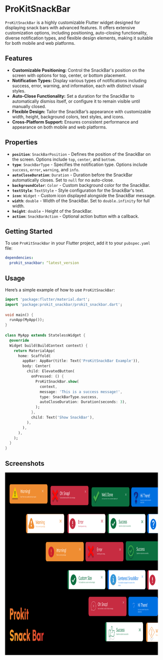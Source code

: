 
# ProKitSnackBar

`ProKitSnackBar` is a highly customizable Flutter widget designed for displaying snack bars with advanced features. It offers extensive customization options, including positioning, auto-closing functionality, diverse notification types, and flexible design elements, making it suitable for both mobile and web platforms.

## Features

- **Customizable Positioning:** Control the SnackBar's position on the screen with options for top, center, or bottom placement.
- **Notification Types:** Display various types of notifications including success, error, warning, and information, each with distinct visual styles.
- **Auto-Close Functionality:** Set a duration for the SnackBar to automatically dismiss itself, or configure it to remain visible until manually closed.
- **Flexible Design:** Tailor the SnackBar’s appearance with customizable width, height, background colors, text styles, and icons.
- **Cross-Platform Support:** Ensures consistent performance and appearance on both mobile and web platforms.

## Properties

- **`position`**: `SnackBarPosition` - Defines the position of the SnackBar on the screen. Options include `top`, `center`, and `bottom`.
- **`type`**: `SnackBarType` - Specifies the notification type. Options include `success`, `error`, `warning`, and `info`.
- **`autoCloseDuration`**: `Duration` - Duration before the SnackBar automatically closes. Set to `null` for no auto-close.
- **`backgroundColor`**: `Color` - Custom background color for the SnackBar.
- **`textStyle`**: `TextStyle` - Style configuration for the SnackBar's text.
- **`icon`**: `Widget` - Custom icon displayed alongside the SnackBar message.
- **`width`**: `double` - Width of the SnackBar. Set to `double.infinity` for full width.
- **`height`**: `double` - Height of the SnackBar.
- **`action`**: `SnackBarAction` - Optional action button with a callback.

## Getting Started

To use `ProKitSnackBar` in your Flutter project, add it to your `pubspec.yaml` file:

```yaml
dependencies:
  prokit_snackbar: ^latest_version
```

## Usage

Here’s a simple example of how to use `ProKitSnackBar`:

```dart
import 'package:flutter/material.dart';
import 'package:prokit_snackbar/prokit_snackbar.dart';

void main() {
  runApp(MyApp());
}

class MyApp extends StatelessWidget {
  @override
  Widget build(BuildContext context) {
    return MaterialApp(
      home: Scaffold(
        appBar: AppBar(title: Text('ProKitSnackBar Example')),
        body: Center(
          child: ElevatedButton(
            onPressed: () {
              ProKitSnackBar.show(
                context,
                message: 'This is a success message!',
                type: SnackBarType.success,
                autoCloseDuration: Duration(seconds: 3),
              );
            },
            child: Text('Show SnackBar'),
          ),
        ),
      ),
    );
  }
}
```

## Screenshots
<img src="https://github.com/MRauf07/assets/blob/main/prokit_assets/prokit_snack_bar.png" height='600px' />

